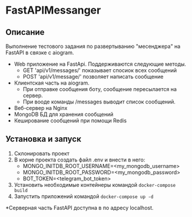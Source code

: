 # FastAPIMessanger

## Описание

Выполнение тестового задания по развертыванию "месенджера" на FastAPI в связке с aiogram.

- Web приложение на FastApi. Поддерживаются следующие методы.
    * GET 'api/v1/messages/' показывает спосиок всех сообщений
    * POST 'api/v1/message/' позволяет написать сообщение
- Клиентская часть на aiogram.
    * При отправке сообщения боту, сообщение пересылается на сервер.
    * При вооде команды /messages выводит список сообщений.
- Веб-сервер на Nginx
- MongoDB БД для хранения сообщений
- Кеширование сообщений при помощи Redis

## Установка и запуск

1) Склонировать проект
2) В корне проекта создать файл .env и внести в него:
    * MONGO_INITDB_ROOT_USERNAME=\<my_mongodb_username>
    * MONGO_INITDB_ROOT_PASSWORD=\<my_mongodb_password>
    * BOT_TOKEN=\<telegram_bot_token>
3) Установить необходимые контейнеры командой `docker-compose build`
4) Запустить приложений командой `docker-compose up -d`

\*Серверная часть FastAPI доступна в по адресу localhost.
